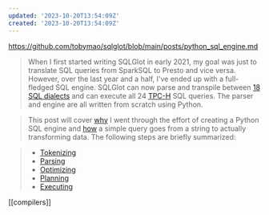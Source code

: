 ```yaml
---
updated: '2023-10-20T13:54:09Z'
created: '2023-10-20T13:54:09Z'
---
```

https://github.com/tobymao/sqlglot/blob/main/posts/python_sql_engine.md

> When I first started writing SQLGlot in early 2021, my goal was just to translate SQL queries from SparkSQL to Presto and vice versa. However, over the last year and a half, I've ended up with a full-fledged SQL engine. SQLGlot can now parse and transpile between [18 SQL dialects](https://github.com/tobymao/sqlglot/blob/main/sqlglot/dialects/__init__.py) and can execute all 24 [TPC-H](https://www.tpc.org/tpch/) SQL queries. The parser and engine are all written from scratch using Python.

> This post will cover [why](https://github.com/tobymao/sqlglot/blob/main/posts/python_sql_engine.md#why) I went through the effort of creating a Python SQL engine and [how](https://github.com/tobymao/sqlglot/blob/main/posts/python_sql_engine.md#how) a simple query goes from a string to actually transforming data. The following steps are briefly summarized:

> -   [Tokenizing](https://github.com/tobymao/sqlglot/blob/main/posts/python_sql_engine.md#tokenizing)
> -   [Parsing](https://github.com/tobymao/sqlglot/blob/main/posts/python_sql_engine.md#parsing)
> -   [Optimizing](https://github.com/tobymao/sqlglot/blob/main/posts/python_sql_engine.md#optimizing)
> -   [Planning](https://github.com/tobymao/sqlglot/blob/main/posts/python_sql_engine.md#planning)
> -   [Executing](https://github.com/tobymao/sqlglot/blob/main/posts/python_sql_engine.md#executing)


[[compilers]]